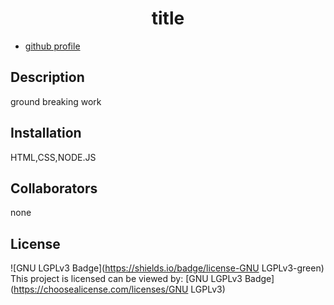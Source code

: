 
# <center align=center>title</center>

* [github profile](https://github.com/malhill/readme-generator)

## Description
ground breaking work

## Installation
HTML,CSS,NODE.JS

## Collaborators
none

## License

  ![GNU LGPLv3 Badge](https://shields.io/badge/license-GNU LGPLv3-green)
  This project is licensed can be viewed by: [GNU LGPLv3 Badge](https://choosealicense.com/licenses/GNU LGPLv3)
  

